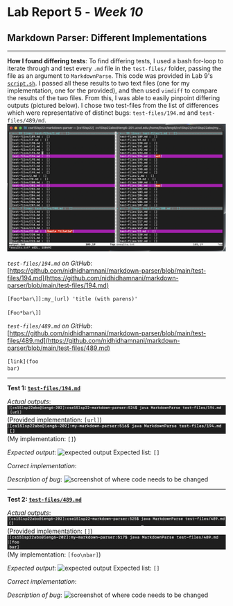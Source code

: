 # Lab Report 5 - _Week 10_
## Markdown Parser: Different Implementations

***

**How I found differing tests**:
To find differing tests, I used a bash for-loop to iterate through and test every `.md` file in the `test-files/` folder, passing the file as an argument to `MarkdownParse`. This code was provided in Lab 9's [`script.sh`](https://github.com/nidhidhamnani/markdown-parser/blob/main/script.sh). I passed all these results to two text files (one for my implementation, one for the provided), and then used `vimdiff` to compare the results of the two files. From this, I was able to easily pinpoint differing outputs (pictured below). I chose two test-files from the list of differences which were representative of distinct bugs: `test-files/194.md` and `test-files/489/md`.
![vimdiff results](images/vimdiffresults.png)

*`test-files/194.md` on GitHub*: [https://github.com/nidhidhamnani/markdown-parser/blob/main/test-files/194.md](https://github.com/nidhidhamnani/markdown-parser/blob/main/test-files/194.md)
```
[Foo*bar\]]:my_(url) 'title (with parens)'

[Foo*bar\]]
```

*`test-files/489.md` on GitHub*: [https://github.com/nidhidhamnani/markdown-parser/blob/main/test-files/489.md](https://github.com/nidhidhamnani/markdown-parser/blob/main/test-files/489.md)
```
[link](foo
bar)
```


***

**Test 1: [`test-files/194.md`](https://github.com/nidhidhamnani/markdown-parser/blob/main/test-files/194.md)**

*Actual outputs*:
![provided implementation's output](images/providedresult194.png)
(Provided implementation: `[url]`)
![my implementation's output](images/myresult194.png)
(My implementation: `[]`)

*Expected output*:
![expected output](images/)
Expected list: `[]`

*Correct implementation*:

*Description of bug*:
![screenshot of where code needs to be changed](images/)

***

**Test 2: [`test-files/489.md`](https://github.com/nidhidhamnani/markdown-parser/blob/main/test-files/489.md)**

*Actual outputs*:
![provided implementation's output](images/providedresult489.png)
(Provided implementation: `[]`)
![my implementation's output](images/myresult489.png)
(My implementation: `[foo\nbar]`)

*Expected output*:
![expected output](images/)
Expected list: `[]`

*Correct implementation*:

*Description of bug*:
![screenshot of where code needs to be changed](images/)